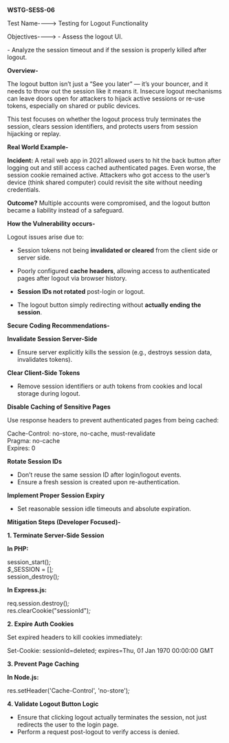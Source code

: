 **WSTG-SESS-06**

Test Name----\> Testing for Logout Functionality

Objectives----\> \- Assess the logout UI.

\- Analyze the session timeout and if the session is properly killed after logout.

**Overview-**

The logout button isn’t just a “See you later” — it’s your bouncer, and it needs to throw out the session like it means it. Insecure logout mechanisms can leave doors open for attackers to hijack active sessions or re-use tokens, especially on shared or public devices.

This test focuses on whether the logout process truly terminates the session, clears session identifiers, and protects users from session hijacking or replay.

**Real World Example-**

**Incident:** A retail web app in 2021 allowed users to hit the back button after logging out and still access cached authenticated pages. Even worse, the session cookie remained active. Attackers who got access to the user’s device (think shared computer) could revisit the site without needing credentials.

**Outcome?** Multiple accounts were compromised, and the logout button became a liability instead of a safeguard.

**How the Vulnerability occurs-**

Logout issues arise due to:

* Session tokens not being **invalidated or cleared** from the client side or server side.

* Poorly configured **cache headers**, allowing access to authenticated pages after logout via browser history.

* **Session IDs not rotated** post-login or logout.

* The logout button simply redirecting without **actually ending the session**.

**Secure Coding Recommendations-**

**Invalidate Session Server-Side**

* Ensure server explicitly kills the session (e.g., destroys session data, invalidates tokens).

**Clear Client-Side Tokens**

* Remove session identifiers or auth tokens from cookies and local storage during logout.

**Disable Caching of Sensitive Pages**

Use response headers to prevent authenticated pages from being cached:

Cache\-Control: no\-store, no\-cache, must\-revalidate  
Pragma: no\-cache  
Expires: 0

**Rotate Session IDs**

* Don’t reuse the same session ID after login/logout events.  
* Ensure a fresh session is created upon re-authentication.

**Implement Proper Session Expiry**

* Set reasonable session idle timeouts and absolute expiration.

**Mitigation Steps (Developer Focused)-**

**1\. Terminate Server-Side Session**

**In PHP:**

session\_start()*;*  
*$*\_SESSION \= \[\]*;*  
session\_destroy()*;*

**In Express.js:**

req.session.destroy()*;*  
res.clearCookie("sessionId")*;*

**2\. Expire Auth Cookies**

Set expired headers to kill cookies immediately:

Set\-Cookie: sessionId\=deleted; expires\=Thu, 0*1* Jan 1970 00:00:00 GMT

**3\. Prevent Page Caching**

**In Node.js:**

res.setHeader('Cache-Control', 'no-store')*;*

**4\. Validate Logout Button Logic**

* Ensure that clicking logout actually terminates the session, not just redirects the user to the login page.  
* Perform a request post-logout to verify access is denied.

